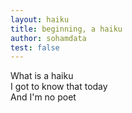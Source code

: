 ```yaml
---
layout: haiku
title: beginning, a haiku
author: sohamdata
test: false
---
```


What is a haiku <br>
I got to know that today <br>
And I'm no poet <br>
